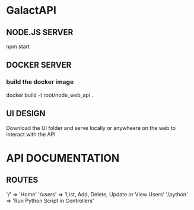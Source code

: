 

# GalactAPI 




## NODE.JS SERVER

npm start



## DOCKER SERVER
### build the docker image

docker build -t root/node_web_api .



## UI DESIGN

Download the UI folder and serve locally or anywheere on the web to interact with the API



# API DOCUMENTATION

## ROUTES

'/' => 'Home'
'/users' => 'List, Add, Delete, Update or View Users'
'/python' => 'Run Python Script in Controllers'

